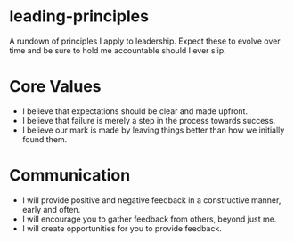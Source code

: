 # leading-principles
A rundown of principles I apply to leadership. Expect these to evolve over time and be sure to hold me accountable should I ever slip.

# Core Values
* I believe that expectations should be clear and made upfront.
* I believe that failure is merely a step in the process towards success.
* I believe our mark is made by leaving things better than how we initially found them.

# Communication
* I will provide positive and negative feedback in a constructive manner, early and often.
* I will encourage you to gather feedback from others, beyond just me.
* I will create opportunities for you to provide feedback.
